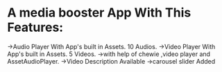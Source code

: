 <h1>A media booster App With This Features:</h1>
->Audio Player With App's built in Assets. 10 Audios.
->Video Player With App's built in Assets. 5 Videos.
->with help of chewie ,video player and AssetAudioPlayer.
->Video Description Available
->carousel slider Added
